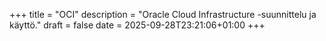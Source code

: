 +++
title = "OCI"
description = "Oracle Cloud Infrastructure -suunnittelu ja käyttö."
draft = false
date = 2025-09-28T23:21:06+01:00
+++